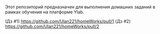 Этот репозиторий предназначен для выполнения домашних заданий в рамках обучения на платформе Ylab.

(Дз #1)  https://github.com/Ulan221/homeWorks/pull/1
(Дз #2)  https://github.com/Ulan221/homeWorks/pull/2

